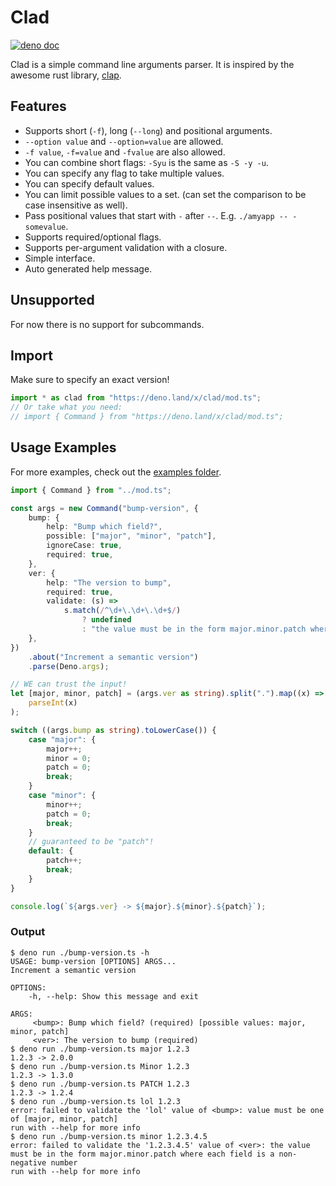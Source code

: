 # Clad
[![deno doc](https://doc.deno.land/badge.svg)](https://doc.deno.land/https://deno.land/x/clad@v0.2.2/mod.tshttps://doc.deno.land/https://deno.land/x/clad/mod.ts)

Clad is a simple command line arguments parser. It is inspired by the awesome
rust library, [clap](https://github.com/clap-rs/clap).

## Features
- Supports short (`-f`), long (`--long`) and positional arguments.
- `--option value` and `--option=value` are allowed.
- `-f value`, `-f=value` and `-fvalue` are also allowed.
- You can combine short flags: `-Syu` is the same as `-S -y -u`.
- You can specify any flag to take multiple values.
- You can specify default values.
- You can limit possible values to a set. (can set the comparison to be case insensitive as well).
- Pass positional values that start with `-` after `--`. E.g.
  `./amyapp -- -somevalue`.
- Supports required/optional flags.
- Supports per-argument validation with a closure.
- Simple interface.
- Auto generated help message.

## Unsupported
For now there is no support for subcommands.

## Import
Make sure to specify an exact version!

```ts
import * as clad from "https://deno.land/x/clad/mod.ts";
// Or take what you need:
// import { Command } from "https://deno.land/x/clad/mod.ts";
```

## Usage Examples
For more examples, check out the [examples folder](examples).

```ts
import { Command } from "../mod.ts";

const args = new Command("bump-version", {
	bump: {
		help: "Bump which field?",
		possible: ["major", "minor", "patch"],
		ignoreCase: true,
		required: true,
	},
	ver: {
		help: "The version to bump",
		required: true,
		validate: (s) =>
			s.match(/^\d+\.\d+\.\d+$/)
				? undefined
				: "the value must be in the form major.minor.patch where each field is a non-negative number",
	},
})
	.about("Increment a semantic version")
	.parse(Deno.args);

// WE can trust the input!
let [major, minor, patch] = (args.ver as string).split(".").map((x) =>
	parseInt(x)
);

switch ((args.bump as string).toLowerCase()) {
	case "major": {
		major++;
		minor = 0;
		patch = 0;
		break;
	}
	case "minor": {
		minor++;
		patch = 0;
		break;
	}
	// guaranteed to be "patch"!
	default: {
		patch++;
		break;
	}
}

console.log(`${args.ver} -> ${major}.${minor}.${patch}`);
```

### Output
```output
$ deno run ./bump-version.ts -h
USAGE: bump-version [OPTIONS] ARGS...
Increment a semantic version

OPTIONS:
    -h, --help: Show this message and exit

ARGS:
     <bump>: Bump which field? (required) [possible values: major, minor, patch]
     <ver>: The version to bump (required)
$ deno run ./bump-version.ts major 1.2.3
1.2.3 -> 2.0.0
$ deno run ./bump-version.ts Minor 1.2.3
1.2.3 -> 1.3.0
$ deno run ./bump-version.ts PATCH 1.2.3
1.2.3 -> 1.2.4
$ deno run ./bump-version.ts lol 1.2.3
error: failed to validate the 'lol' value of <bump>: value must be one of [major, minor, patch]
run with --help for more info
$ deno run ./bump-version.ts minor 1.2.3.4.5
error: failed to validate the '1.2.3.4.5' value of <ver>: the value must be in the form major.minor.patch where each field is a non-negative number
run with --help for more info
```
